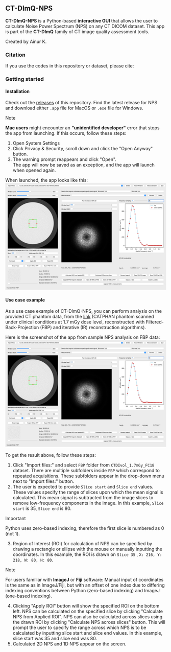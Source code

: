 ## CT-DImQ-NPS

**CT-DImQ-NPS** is a Python-based **interactive GUI** that allows the user to calculate Noise Power Spectrum (NPS) on any CT DICOM dataset. This app is part of the **CT-DImQ** family of CT image quality assessment tools.

Created by Ainur K.


### Citation

If you use the codes in this repository or dataset, please cite:

### Getting started

#### Installation

Check out the [releases](https://github.com/AK-CT-2025/CT-DImQ-CT-Image-quality-analysis-tools/releases) of this repository. Find the latest release for NPS and download either `.app` file for MacOS or `.exe` file for Windows.

> [!NOTE]
> **Mac users** might encounter an **"unidentified developer"** error that stops the app from launching. If this occurs, follow these steps: <br/>
> 1. Open System Settings
> 2. Click Privacy & Security, scroll down and click the "Open Anyway" button.
> 3. The warning prompt reappears and click "Open".<br/>
> The app will now be saved as an exception, and the app will launch when opened again.

When launched, the app looks like this:
![Screenshot of the app when launched](https://github.com/AK-CT-2025/CT-DImQ-CT-Image-quality-analysis-tools/blob/0df043c879485de07a7c916795fbd1dba58bc376/readme%20images/NPS/macos_CT-DImQ-NPS_screenshot.png)

#### Use case example
As a use case example of CT-DImQ-NPS, you can perform analysis on the provided CT phantom data, from the [link](https://github.com/AK-CT-2025/CT-DImQ-CT-Image-quality-analysis-tools/tree/4b3c55ee01a6be2cf165e7a13527aa604ac8f97b/Dataset/CATPHAN) (CATPHAN phantom scanned under clinical conditions at 1.7 mGy dose level, reconstructed with Filtered-Back-Projection (FBP) and iterative (IR) reconstruction algorithms).

Here is the screenshot of the app from sample NPS analysis on FBP data: ![Screenshot of the app: sample NPS analysis](https://github.com/AK-CT-2025/CT-DImQ-CT-Image-quality-analysis-tools/blob/0df043c879485de07a7c916795fbd1dba58bc376/readme%20images/NPS/macos_CT-DImQ-NPS_screenshot.png)

To get the result above, follow these steps:
1. Click "Import files:" and select `FBP` folder from `CTDIvol_1.7mGy_FC18` dataset. There are multiple subfolders inside `FBP` which correspond to repeated acquisitions. These subfolders appear in the drop-down menu next to "Import files:" button.
2. The user is expected to provide `Slice start` and `Slice end` values. These values specify the range of slices upon which the mean signal is calculated. This mean signal is subtracted from the image slices to remove low-frequency components in the image. In this example, `Slice start` is 35, `Slice end` is 80.
> [!IMPORTANT]
> Python uses zero-based indexing, therefore the first slice is numbered as 0 (not 1).
3. Region of Interest (ROI) for calculation of NPS can be specified by drawing a rectangle or ellipse  with the mouse or manually inputting the coordinates. In this example, the ROI is drawn on `Slice 35` , `X: 216, Y: 218, W: 80, H: 80`. 
> [!NOTE]
> For users familiar with **ImageJ** or **Fiji** software: Manual input of coordinates is the same as in ImageJ/Fiji, but with an offset of one index due to differing indexing conventions between Python (zero-based indexing) and ImageJ (one-based indexing).

4. Clicking "Apply ROI" button will show the specified ROI on the bottom left. NPS can be calculated on the specified slice by clicking "Calculate NPS from Applied ROI". NPS can also be calculated across slices using the drawn ROI by clicking "Calculate NPS across slices" button. This will prompt the user to specify the range across which NPS is to be calculated by inputting slice start and slice end values. In this example, slice start was 35 and slice end was 80.
5.  Calculated 2D NPS and 1D NPS appear on the screen.



